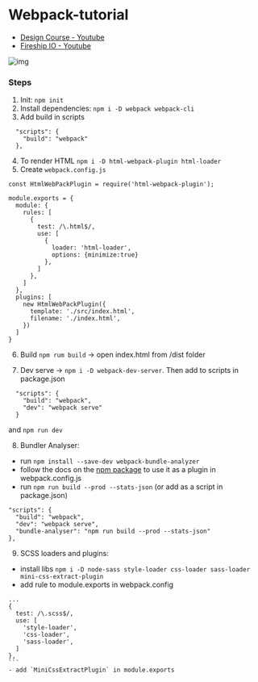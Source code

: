 # Webpack-tutorial

- [Design Course - Youtube](https://www.youtube.com/watch?v=TzdEpgONurw)
- [Fireship IO - Youtube](https://www.youtube.com/watch?v=5IG4UmULyoA)

![img](https://miro.medium.com/max/2560/1*5PpB0JEPdB30wER8_XWuIQ.jpeg)
### Steps

1. Init: `npm init`
2. Install dependencies: `npm i -D webpack webpack-cli`
3. Add build in scripts
```
  "scripts": {
    "build": "webpack"
  },
```

4. To render HTML `npm i -D html-webpack-plugin html-loader`
5. Create `webpack.config.js`
```
const HtmlWebPackPlugin = require('html-webpack-plugin');

module.exports = {
  module: {
    rules: [
      {
        test: /\.html$/,
        use: [
          {
            loader: 'html-loader',
            options: {minimize:true}
          },
        ]
      },
    ]
  },
  plugins: [
    new HtmlWebPackPlugin({
      template: './src/index.html',
      filename: './index.html',
    })
  ]
}
```
6. Build `npm rum build` -> open index.html from /dist folder

7. Dev serve -> `npm i -D webpack-dev-server`. Then add to scripts in package.json
```
  "scripts": {
    "build": "webpack",
    "dev": "webpack serve"
  }
```
and `npm run dev`

8. Bundler Analyser:
- run `npm install --save-dev webpack-bundle-analyzer`
- follow the docs on the [npm package](https://www.npmjs.com/package/webpack-bundle-analyzer) to use it as a plugin in webpack.config.js
- run `npm run build --prod --stats-json` (or add as a script in package.json)
```
"scripts": {
  "build": "webpack",
  "dev": "webpack serve",
  "bundle-analyser": "npm run build --prod --stats-json"
},
```

9. SCSS loaders and plugins:
- install libs `npm i -D node-sass style-loader css-loader sass-loader mini-css-extract-plugin`
- add rule to module.exports in webpack.config

````
...
{
  test: /\.scss$/,
  use: [
    'style-loader',
    'css-loader',
    'sass-loader',
  ]
},
```
- add `MiniCssExtractPlugin` in module.exports
